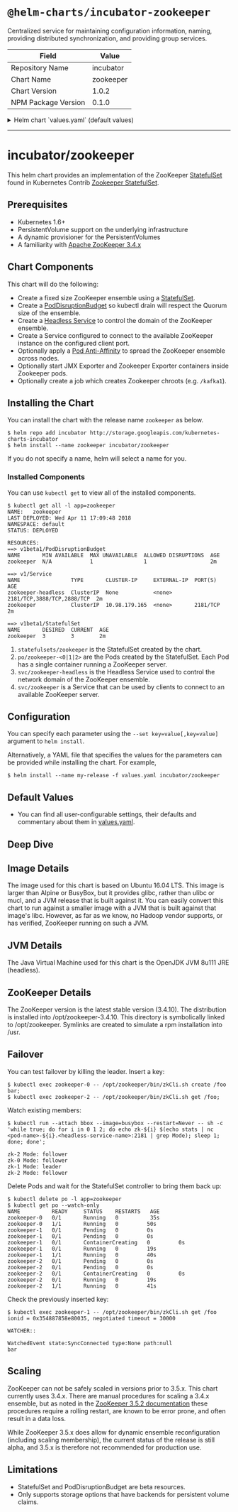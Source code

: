 # `@helm-charts/incubator-zookeeper`

Centralized service for maintaining configuration information, naming, providing distributed synchronization, and providing group services.

| Field               | Value     |
| ------------------- | --------- |
| Repository Name     | incubator |
| Chart Name          | zookeeper |
| Chart Version       | 1.0.2     |
| NPM Package Version | 0.1.0     |

<details>

<summary>Helm chart `values.yaml` (default values)</summary>

```yaml
## As weighted quorums are not supported, it is imperative that an odd number of replicas
## be chosen. Moreover, the number of replicas should be either 1, 3, 5, or 7.
##
## ref: https://github.com/kubernetes/contrib/tree/master/statefulsets/zookeeper#stateful-set
replicaCount: 3 # Desired quantity of ZooKeeper pods. This should always be (1,3,5, or 7)

podDisruptionBudget:
  maxUnavailable: 1 # Limits how many Zokeeper pods may be unavailable due to voluntary disruptions.

terminationGracePeriodSeconds: 1800 # Duration in seconds a Zokeeper pod needs to terminate gracefully.

## OnDelete requires you to manually delete each pod when making updates.
## This approach is at the moment safer than RollingUpdate because replication
## may be incomplete when replication source pod is killed.
##
## ref: http://blog.kubernetes.io/2017/09/kubernetes-statefulsets-daemonsets.html
updateStrategy:
  type: OnDelete # Pods will only be created when you manually delete old pods.

## refs:
## - https://github.com/kubernetes/contrib/tree/master/statefulsets/zookeeper
## - https://github.com/kubernetes/contrib/blob/master/statefulsets/zookeeper/Makefile#L1
image:
  repository: gcr.io/google_samples/k8szk # Container image repository for zookeeper container.
  tag: v3 # Container image tag for zookeeper container.
  pullPolicy: IfNotPresent # Image pull criteria for zookeeper container.

service:
  type: ClusterIP # Exposes zookeeper on a cluster-internal IP.
  annotations:
    {} # Arbitrary non-identifying metadata for zookeeper service.
    ## AWS example for use with LoadBalancer service type.
    # external-dns.alpha.kubernetes.io/hostname: zookeeper.cluster.local
    # service.beta.kubernetes.io/aws-load-balancer-cross-zone-load-balancing-enabled: "true"
    # service.beta.kubernetes.io/aws-load-balancer-internal: "true"
  ports:
    client:
      port: 2181 # Service port number for client port.
      targetPort: client # Service target port for client port.
      protocol: TCP # Service port protocol for client port.

ports:
  client:
    containerPort: 2181 # Port number for zookeeper container client port.
    protocol: TCP # Protocol for zookeeper container client port.
  election:
    containerPort: 3888 # Port number for zookeeper container election port.
    protocol: TCP # Protocol for zookeeper container election port.
  server:
    containerPort: 2888 # Port number for zookeeper container server port.
    protocol: TCP # Protocol for zookeeper container server port.

resources:
  {} # Optionally specify how much CPU and memory (RAM) each zookeeper container needs.
  # We usually recommend not to specify default resources and to leave this as a conscious
  # choice for the user. This also increases chances charts run on environments with little
  # resources, such as Minikube. If you do want to specify resources, uncomment the following
  # lines, adjust them as necessary, and remove the curly braces after 'resources:'.
  # limits:
  #  cpu: 100m
  #  memory: 128Mi
  # requests:
  #  cpu: 100m
  #  memory: 128Mi

nodeSelector: {} # Node label-values required to run zookeeper pods.

tolerations: [] # Node taint overrides for zookeeper pods.

affinity:
  {} # Criteria by which pod label-values influence scheduling for zookeeper pods.
  # podAntiAffinity:
  #   requiredDuringSchedulingIgnoredDuringExecution:
  #     - topologyKey: "kubernetes.io/hostname"
  #       labelSelector:
  #         matchLabels:
  #           release: zookeeper

podAnnotations:
  {} # Arbitrary non-identifying metadata for zookeeper pods.
  # prometheus.io/scrape: "true"
  # prometheus.io/path: "/metrics"
  # prometheus.io/port: "9141"

podLabels:
  {} # Key/value pairs that are attached to zookeeper pods.
  # team: "developers"
  # service: "zookeeper"

livenessProbe:
  exec:
    command:
      - zkOk.sh
  initialDelaySeconds: 20
  # periodSeconds: 30
  # timeoutSeconds: 30
  # failureThreshold: 6
  # successThreshold: 1

readinessProbe:
  exec:
    command:
      - zkOk.sh
  initialDelaySeconds: 20
  # periodSeconds: 30
  # timeoutSeconds: 30
  # failureThreshold: 6
  # successThreshold: 1

securityContext:
  fsGroup: 1000
  runAsUser: 1000

persistence:
  enabled: true
  ## zookeeper data Persistent Volume Storage Class
  ## If defined, storageClassName: <storageClass>
  ## If set to "-", storageClassName: "", which disables dynamic provisioning
  ## If undefined (the default) or set to null, no storageClassName spec is
  ##   set, choosing the default provisioner.  (gp2 on AWS, standard on
  ##   GKE, AWS & OpenStack)
  ##
  # storageClass: "-"
  accessMode: ReadWriteOnce
  size: 5Gi

## Exporters query apps for metrics and make those metrics available for
## Prometheus to scrape.
exporters:
  jmx:
    enabled: false
    image:
      repository: sscaling/jmx-prometheus-exporter
      tag: 0.3.0
      pullPolicy: IfNotPresent
    config:
      lowercaseOutputName: false
      ## ref: https://github.com/prometheus/jmx_exporter/blob/master/example_configs/zookeeper.yaml
      rules:
        - pattern: "org.apache.ZooKeeperService<name0=ReplicatedServer_id(\\d+)><>(\\w+)"
          name: 'zookeeper_$2'
        - pattern: "org.apache.ZooKeeperService<name0=ReplicatedServer_id(\\d+), name1=replica.(\\d+)><>(\\w+)"
          name: 'zookeeper_$3'
          labels:
            replicaId: '$2'
        - pattern: "org.apache.ZooKeeperService<name0=ReplicatedServer_id(\\d+), name1=replica.(\\d+), name2=(\\w+)><>(\\w+)"
          name: 'zookeeper_$4'
          labels:
            replicaId: '$2'
            memberType: '$3'
        - pattern: "org.apache.ZooKeeperService<name0=ReplicatedServer_id(\\d+), name1=replica.(\\d+), name2=(\\w+), name3=(\\w+)><>(\\w+)"
          name: 'zookeeper_$4_$5'
          labels:
            replicaId: '$2'
            memberType: '$3'
      startDelaySeconds: 30
    env: {}
    resources: {}
    path: /metrics
    ports:
      jmxxp:
        containerPort: 9404
        protocol: TCP
    livenessProbe:
      httpGet:
        path: /metrics
        port: jmxxp
      initialDelaySeconds: 30
      periodSeconds: 15
      timeoutSeconds: 60
      failureThreshold: 8
      successThreshold: 1
    readinessProbe:
      httpGet:
        path: /metrics
        port: jmxxp
      initialDelaySeconds: 30
      periodSeconds: 15
      timeoutSeconds: 60
      failureThreshold: 8
      successThreshold: 1

  zookeeper:
    ## refs:
    ## - https://github.com/carlpett/zookeeper_exporter
    ## - https://hub.docker.com/r/josdotso/zookeeper-exporter/
    ## - https://www.datadoghq.com/blog/monitoring-kafka-performance-metrics/#zookeeper-metrics
    enabled: false
    image:
      repository: josdotso/zookeeper-exporter
      tag: v1.1.2
      pullPolicy: IfNotPresent
    config:
      logLevel: info
      resetOnScrape: 'true'
    env: {}
    resources: {}
    path: /metrics
    ports:
      zookeeperxp:
        containerPort: 9141
        protocol: TCP
    livenessProbe:
      httpGet:
        path: /metrics
        port: zookeeperxp
      initialDelaySeconds: 30
      periodSeconds: 15
      timeoutSeconds: 60
      failureThreshold: 8
      successThreshold: 1
    readinessProbe:
      httpGet:
        path: /metrics
        port: zookeeperxp
      initialDelaySeconds: 30
      periodSeconds: 15
      timeoutSeconds: 60
      failureThreshold: 8
      successThreshold: 1

## Use an alternate scheduler, e.g. "stork".
## ref: https://kubernetes.io/docs/tasks/administer-cluster/configure-multiple-schedulers/
##
# schedulerName:

## ref: https://github.com/kubernetes/contrib/tree/master/statefulsets/zookeeper
env:
  ## Options related to JMX exporter.
  ## ref: https://github.com/apache/zookeeper/blob/master/bin/zkServer.sh#L36
  JMXAUTH: 'false'
  JMXDISABLE: 'false'
  JMXPORT: 1099
  JMXSSL: 'false'

  ## The port on which the server will accept client requests.
  ZK_CLIENT_PORT: 2181

  ## The port on which the ensemble performs leader election.
  ZK_ELECTION_PORT: 3888

  ## The JVM heap size.
  ZK_HEAP_SIZE: 2G

  ## The number of Ticks that an ensemble member is allowed to perform leader
  ## election.
  ZK_INIT_LIMIT: 5

  ## The Log Level that for the ZooKeeper processes logger.
  ## Choices are `TRACE,DEBUG,INFO,WARN,ERROR,FATAL`.
  ZK_LOG_LEVEL: INFO

  ## The maximum number of concurrent client connections that
  ## a server in the ensemble will accept.
  ZK_MAX_CLIENT_CNXNS: 60

  ## The maximum session timeout that the ensemble will allow a client to request.
  ## Upstream default is `20 * ZK_TICK_TIME`
  ZK_MAX_SESSION_TIMEOUT: 40000

  ## The minimum session timeout that the ensemble will allow a client to request.
  ## Upstream default is `2 * ZK_TICK_TIME`.
  ZK_MIN_SESSION_TIMEOUT: 4000

  ## The delay, in hours, between ZooKeeper log and snapshot cleanups.
  ZK_PURGE_INTERVAL: 0

  ## The port on which the leader will send events to followers.
  ZK_SERVER_PORT: 2888

  ## The number of snapshots that the ZooKeeper process will retain if
  ## `ZK_PURGE_INTERVAL` is set to a value greater than `0`.
  ZK_SNAP_RETAIN_COUNT: 3

  ## The number of Tick by which a follower may lag behind the ensembles leader.
  ZK_SYNC_LIMIT: 10

  ## The number of wall clock ms that corresponds to a Tick for the ensembles
  ## internal time.
  ZK_TICK_TIME: 2000

jobs:
  ## ref: http://zookeeper.apache.org/doc/r3.4.10/zookeeperProgrammers.html#ch_zkSessions
  chroots:
    enabled: false
    activeDeadlineSeconds: 300
    backoffLimit: 5
    completions: 1
    config:
      create:
        []
        # - /kafka
        # - /ureplicator
    env: []
    parallelism: 1
    resources: {}
    restartPolicy: Never
```

</details>

---

# incubator/zookeeper

This helm chart provides an implementation of the ZooKeeper [StatefulSet](http://kubernetes.io/docs/concepts/abstractions/controllers/statefulsets/) found in Kubernetes Contrib [Zookeeper StatefulSet](https://github.com/kubernetes/contrib/tree/master/statefulsets/zookeeper).

## Prerequisites

- Kubernetes 1.6+
- PersistentVolume support on the underlying infrastructure
- A dynamic provisioner for the PersistentVolumes
- A familiarity with [Apache ZooKeeper 3.4.x](https://zookeeper.apache.org/doc/current/)

## Chart Components

This chart will do the following:

- Create a fixed size ZooKeeper ensemble using a [StatefulSet](http://kubernetes.io/docs/concepts/abstractions/controllers/statefulsets/).
- Create a [PodDisruptionBudget](https://kubernetes.io/docs/tasks/configure-pod-container/configure-pod-disruption-budget/) so kubectl drain will respect the Quorum size of the ensemble.
- Create a [Headless Service](https://kubernetes.io/docs/concepts/services-networking/service/) to control the domain of the ZooKeeper ensemble.
- Create a Service configured to connect to the available ZooKeeper instance on the configured client port.
- Optionally apply a [Pod Anti-Affinity](https://kubernetes.io/docs/concepts/configuration/assign-pod-node/#inter-pod-affinity-and-anti-affinity-beta-feature) to spread the ZooKeeper ensemble across nodes.
- Optionally start JMX Exporter and Zookeeper Exporter containers inside Zookeeper pods.
- Optionally create a job which creates Zookeeper chroots (e.g. `/kafka1`).

## Installing the Chart

You can install the chart with the release name `zookeeper` as below.

```console
$ helm repo add incubator http://storage.googleapis.com/kubernetes-charts-incubator
$ helm install --name zookeeper incubator/zookeeper
```

If you do not specify a name, helm will select a name for you.

### Installed Components

You can use `kubectl get` to view all of the installed components.

```console{%raw}
$ kubectl get all -l app=zookeeper
NAME:   zookeeper
LAST DEPLOYED: Wed Apr 11 17:09:48 2018
NAMESPACE: default
STATUS: DEPLOYED

RESOURCES:
==> v1beta1/PodDisruptionBudget
NAME       MIN AVAILABLE  MAX UNAVAILABLE  ALLOWED DISRUPTIONS  AGE
zookeeper  N/A            1                1                    2m

==> v1/Service
NAME                TYPE       CLUSTER-IP     EXTERNAL-IP  PORT(S)                     AGE
zookeeper-headless  ClusterIP  None           <none>       2181/TCP,3888/TCP,2888/TCP  2m
zookeeper           ClusterIP  10.98.179.165  <none>       2181/TCP                    2m

==> v1beta1/StatefulSet
NAME       DESIRED  CURRENT  AGE
zookeeper  3        3        2m
```

1. `statefulsets/zookeeper` is the StatefulSet created by the chart.
1. `po/zookeeper-<0|1|2>` are the Pods created by the StatefulSet. Each Pod has a single container running a ZooKeeper server.
1. `svc/zookeeper-headless` is the Headless Service used to control the network domain of the ZooKeeper ensemble.
1. `svc/zookeeper` is a Service that can be used by clients to connect to an available ZooKeeper server.

## Configuration

You can specify each parameter using the `--set key=value[,key=value]` argument to `helm install`.

Alternatively, a YAML file that specifies the values for the parameters can be provided while installing the chart. For example,

```console
$ helm install --name my-release -f values.yaml incubator/zookeeper
```

## Default Values

- You can find all user-configurable settings, their defaults and commentary about them in [values.yaml](values.yaml).

## Deep Dive

## Image Details

The image used for this chart is based on Ubuntu 16.04 LTS. This image is larger than Alpine or BusyBox, but it provides glibc, rather than ulibc or mucl, and a JVM release that is built against it. You can easily convert this chart to run against a smaller image with a JVM that is built against that image's libc. However, as far as we know, no Hadoop vendor supports, or has verified, ZooKeeper running on such a JVM.

## JVM Details

The Java Virtual Machine used for this chart is the OpenJDK JVM 8u111 JRE (headless).

## ZooKeeper Details

The ZooKeeper version is the latest stable version (3.4.10). The distribution is installed into /opt/zookeeper-3.4.10. This directory is symbolically linked to /opt/zookeeper. Symlinks are created to simulate a rpm installation into /usr.

## Failover

You can test failover by killing the leader. Insert a key:

```console
$ kubectl exec zookeeper-0 -- /opt/zookeeper/bin/zkCli.sh create /foo bar;
$ kubectl exec zookeeper-2 -- /opt/zookeeper/bin/zkCli.sh get /foo;
```

Watch existing members:

```console
$ kubectl run --attach bbox --image=busybox --restart=Never -- sh -c 'while true; do for i in 0 1 2; do echo zk-${i} $(echo stats | nc <pod-name>-${i}.<headless-service-name>:2181 | grep Mode); sleep 1; done; done';

zk-2 Mode: follower
zk-0 Mode: follower
zk-1 Mode: leader
zk-2 Mode: follower
```

Delete Pods and wait for the StatefulSet controller to bring them back up:

```console
$ kubectl delete po -l app=zookeeper
$ kubectl get po --watch-only
NAME          READY     STATUS    RESTARTS   AGE
zookeeper-0   0/1       Running   0          35s
zookeeper-0   1/1       Running   0         50s
zookeeper-1   0/1       Pending   0         0s
zookeeper-1   0/1       Pending   0         0s
zookeeper-1   0/1       ContainerCreating   0         0s
zookeeper-1   0/1       Running   0         19s
zookeeper-1   1/1       Running   0         40s
zookeeper-2   0/1       Pending   0         0s
zookeeper-2   0/1       Pending   0         0s
zookeeper-2   0/1       ContainerCreating   0         0s
zookeeper-2   0/1       Running   0         19s
zookeeper-2   1/1       Running   0         41s
```

Check the previously inserted key:

```console
$ kubectl exec zookeeper-1 -- /opt/zookeeper/bin/zkCli.sh get /foo
ionid = 0x354887858e80035, negotiated timeout = 30000

WATCHER::

WatchedEvent state:SyncConnected type:None path:null
bar
```

## Scaling

ZooKeeper can not be safely scaled in versions prior to 3.5.x. This chart currently uses 3.4.x. There are manual procedures for scaling a 3.4.x ensemble, but as noted in the [ZooKeeper 3.5.2 documentation](https://zookeeper.apache.org/doc/r3.5.2-alpha/zookeeperReconfig.html) these procedures require a rolling restart, are known to be error prone, and often result in a data loss.

While ZooKeeper 3.5.x does allow for dynamic ensemble reconfiguration (including scaling membership), the current status of the release is still alpha, and 3.5.x is therefore not recommended for production use.

## Limitations

- StatefulSet and PodDisruptionBudget are beta resources.
- Only supports storage options that have backends for persistent volume claims.
